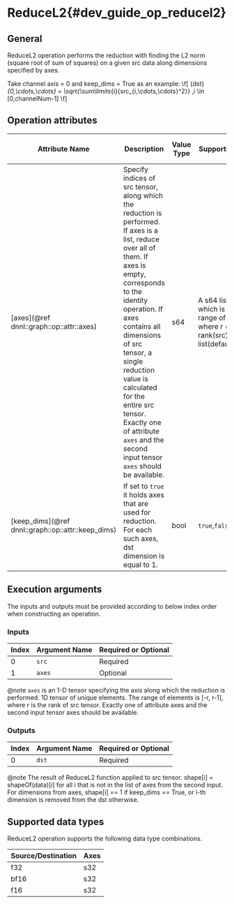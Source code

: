 # ReduceL2{#dev_guide_op_reducel2}

## General

ReduceL2 operation performs the reduction with finding the L2 norm (square root
of sum of squares) on a given src data along dimensions specified by axes.

Take channel axis = 0 and keep_dims = True as an example:
  \f[ {dst}_{0,\cdots,\cdots} =
  \sqrt{\sum\limits_{i}{src_{i,\cdots,\cdots}^2}} ,i \in [0,channelNum-1] \f]

## Operation attributes

Attribute Name | Description | Value Type |Supported Values | Required or Optional
-- | -- | --| --|--
[axes](@ref dnnl::graph::op::attr::axes) | Specify indices of src tensor, along which the reduction is performed. If axes is a list, reduce over all of them. If axes is empty, corresponds to the identity operation. If axes contains all dimensions of src tensor, a single reduction value is calculated for the entire src tensor. Exactly one of attribute `axes` and the second input tensor `axes` should be available. |s64 |A s64 list values which is in the range of [-r, r-1] where r = rank(src). Empty list(default)  | Optional
[keep_dims](@ref dnnl::graph::op::attr::keep_dims) | If set to `true` it holds axes that are used for reduction. For each such axes, dst dimension is equal to 1. |bool |`true`,`false`(default)  | Optional

## Execution arguments

The inputs and outputs must be provided according to below index order when
constructing an operation.

### Inputs

Index | Argument Name | Required or Optional 
----- | ------------- | -------------------- 
0     | `src`         | Required            
1     | `axes`        | Optional                 

@note `axes` is an 1-D tensor specifying the axis along which the reduction is
performed. 1D tensor of unique elements. The range of elements is [-r, r-1],
where r is the rank of src tensor. Exactly one of attribute axes and the second
input tensor axes should be available. 

### Outputs

Index | Argument Name | Required or Optional 
----- | ------------- | -------------------- 
0     | `dst`         | Required                        

@note The result of ReduceL2 function applied to src tensor. shape[i] =
shapeOf(data)[i] for all i that is not in the list of axes from the second
input. For dimensions from axes, shape[i] == 1 if keep_dims == True, or i-th
dimension is removed from the dst otherwise.

## Supported data types

ReduceL2 operation supports the following data type combinations.

Source/Destination  |Axes
---- | ------- 
f32  | s32    
bf16 | s32    
f16  | s32    

